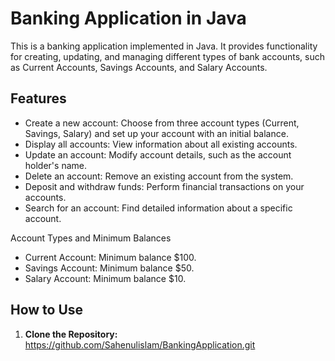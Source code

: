# Banking Application in Java

This is a banking application implemented in Java. It provides functionality for creating, updating, and managing different types of bank accounts, such as Current Accounts, Savings Accounts, and Salary Accounts.

## Features

- Create a new account: Choose from three account types (Current, Savings, Salary) and set up your account with an initial balance.
- Display all accounts: View information about all existing accounts.
- Update an account: Modify account details, such as the account holder's name.
- Delete an account: Remove an existing account from the system.
- Deposit and withdraw funds: Perform financial transactions on your accounts.
- Search for an account: Find detailed information about a specific account.

Account Types and Minimum Balances
- Current Account: Minimum balance $100.
- Savings Account: Minimum balance $50.
- Salary Account: Minimum balance $10.
## How to Use

1. **Clone the Repository:**
  https://github.com/Sahenulislam/BankingApplication.git


